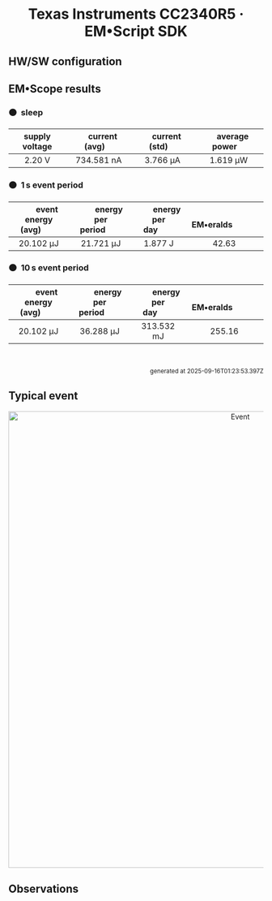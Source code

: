
<h1 align="center">Texas Instruments CC2340R5 · EM&bull;Script SDK</h1>

## HW/SW configuration

## EM&bull;Scope results

<!-- @emscope-pack:start -->


### 🟠&ensp;sleep

| supply voltage | &emsp;current (avg)&emsp; | &emsp;current (std)&emsp; | &emsp;average power&emsp;
|:---:|:---:|:---:|:---:|
| 2.20 V | 734.581 nA |   3.766 µA |   1.619 µW |

### 🟠&ensp;1&thinsp;s event period

| &emsp;&emsp;event energy (avg)&emsp;&emsp; | &emsp;&emsp;energy per period&emsp;&emsp; | &emsp;&emsp;energy per day&emsp;&emsp; | &emsp;&emsp;&emsp;**EM&bull;eralds**&emsp;&emsp;&emsp;
|:---:|:---:|:---:|:---:|
|  20.102 µJ |  21.721 µJ |   1.877 J | 42.63 |

### 🟠&ensp;10&thinsp;s event period

| &emsp;&emsp;event energy (avg)&emsp;&emsp; | &emsp;&emsp;energy per period&emsp;&emsp; | &emsp;&emsp;energy per day&emsp;&emsp; | &emsp;&emsp;&emsp;**EM&bull;eralds**&emsp;&emsp;&emsp;
|:---:|:---:|:---:|:---:|
|  20.102 µJ |  36.288 µJ | 313.532 mJ | 255.16 |

<br>
<p align="right"><sub>generated at 2025-09-16T01:23:53.397Z</sub></p>
    

<!-- @emscope-pack:end -->

## Typical event

<p align="center">
    <img src="event-ID.png" alt="Event" width="900">
</p>

## Observations

